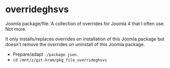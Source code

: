 # overrideghsvs
Joomla package/file. A collection of overrides for Joomla 4 that I often use. Not more.

It only installs/replaces overrides on installation of this Joomla package but doesn't remove the overrides on uninstall of this Joomla package.

- Prepare/adapt `./package.json`.
- `cd /mnt/z/git-kram/pkg_file_overrideghsvs`

